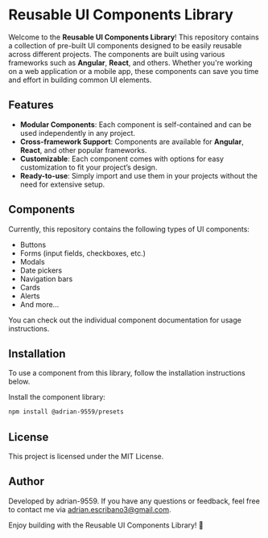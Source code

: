 # Reusable UI Components Library

Welcome to the **Reusable UI Components Library**! This repository contains a collection of pre-built UI components designed to be easily reusable across different projects. The components are built using various frameworks such as **Angular**, **React**, and others. Whether you're working on a web application or a mobile app, these components can save you time and effort in building common UI elements.

## Features

- **Modular Components**: Each component is self-contained and can be used independently in any project.
- **Cross-framework Support**: Components are available for **Angular**, **React**, and other popular frameworks.
- **Customizable**: Each component comes with options for easy customization to fit your project’s design.
- **Ready-to-use**: Simply import and use them in your projects without the need for extensive setup.

## Components

Currently, this repository contains the following types of UI components:

- Buttons
- Forms (input fields, checkboxes, etc.)
- Modals
- Date pickers
- Navigation bars
- Cards
- Alerts
- And more...

You can check out the individual component documentation for usage instructions.

## Installation

To use a component from this library, follow the installation instructions below.

Install the component library:

   ```bash
   npm install @adrian-9559/presets
   ```

## License

This project is licensed under the MIT License.

## Author

Developed by adrian-9559. If you have any questions or feedback, feel free to contact me via adrian.escribano3@gmail.com.

Enjoy building with the Reusable UI Components Library! 🎉
